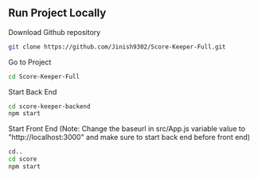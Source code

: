 
## Run Project Locally

Download Github repository

```bash
git clone https://github.com/Jinish9302/Score-Keeper-Full.git
```

Go to Project

```bash
cd Score-Keeper-Full
```

Start Back End
```bash
cd score-keeper-backend
npm start
```

Start Front End  (Note: Change the baseurl in src/App.js variable value to "http://localhost:3000" and make sure to start back end before front end)
```bash
cd..
cd score
npm start
```
